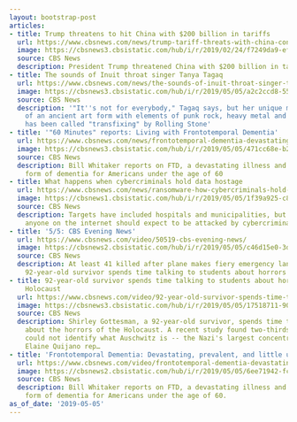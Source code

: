 ```yaml
---
layout: bootstrap-post
articles:
- title: Trump threatens to hit China with $200 billion in tariffs
  url: https://www.cbsnews.com/news/trump-tariff-threats-with-china-continue-with-200-billion-in-tariffs-tweet-on-sunday-as-trade-talks-continue/
  image: https://cbsnews3.cbsistatic.com/hub/i/r/2019/02/24/f7249da9-ef3c-4af1-a194-82807f6e682d/thumbnail/1200x630/44d9c9b2d8ae81d5167efc50dce1fd65/cbsn-fusion-trump-delays-trade-deadline-china-tariffs-schedules-summit-president-xi-jinping-thumbnail-1790207-640x360.jpg
  source: CBS News
  description: President Trump threatened China with $200 billion in tariffs on Sunday
- title: The sounds of Inuit throat singer Tanya Tagaq
  url: https://www.cbsnews.com/news/the-sounds-of-inuit-throat-singer-tanya-tagaq-60-minutes-2019-05-05/
  image: https://cbsnews3.cbsistatic.com/hub/i/r/2019/05/05/a2c2ccd8-55eb-4537-8513-6112cf4df252/thumbnail/1200x630/327fdbcfdec2db0562c05dcb6bf677eb/polarpunkarticle.jpg
  source: CBS News
  description: '"It''s not for everybody," Tagaq says, but her unique music, a blend
    of an ancient art form with elements of punk rock, heavy metal and electronica,
    has been called "transfixing" by Rolling Stone'
- title: '"60 Minutes" reports: Living with Frontotemporal Dementia'
  url: https://www.cbsnews.com/news/frontotemporal-dementia-devastating-prevalent-and-little-understood-60-minutes-2019-05-05/
  image: https://cbsnews3.cbsistatic.com/hub/i/r/2019/05/05/471cc68e-b2fc-4da9-a369-49030c98f1dd/thumbnail/1200x630/efd7d1b8db19e6b1dddd0a4382733102/ftdfullarticle.jpg
  source: CBS News
  description: Bill Whitaker reports on FTD, a devastating illness and the most common
    form of dementia for Americans under the age of 60
- title: What happens when cybercriminals hold data hostage
  url: https://www.cbsnews.com/news/ransomware-how-cybercriminals-hold-data-hostage-and-why-the-best-solution-is-often-paying-a-ransom-60-minutes-2019-05-05/
  image: https://cbsnews1.cbsistatic.com/hub/i/r/2019/05/05/1f39a925-c83e-4cff-9268-026809d0463a/thumbnail/1200x630/b25c4b97f7c56eeaec8e2b211ef4430d/ransomwarearticle.jpg
  source: CBS News
  description: Targets have included hospitals and municipalities, but the FBI says
    anyone on the internet should expect to be attacked by cybercriminals
- title: '5/5: CBS Evening News'
  url: https://www.cbsnews.com/video/50519-cbs-evening-news/
  image: https://cbsnews2.cbsistatic.com/hub/i/r/2019/05/05/c46d15e0-3d7e-4421-94ff-fecf4b98efd7/thumbnail/1200x630/d2b6c6457879d569b6cd28ab2297f5ef/0505-en-full-1843960-640x360.jpg
  source: CBS News
  description: At least 41 killed after plane makes fiery emergency landing in Russia;
    92-year-old survivor spends time talking to students about horrors of the Holocaust
- title: 92-year-old survivor spends time talking to students about horrors of the
    Holocaust
  url: https://www.cbsnews.com/video/92-year-old-survivor-spends-time-talking-to-students-about-horrors-of-the-holocaust/
  image: https://cbsnews3.cbsistatic.com/hub/i/r/2019/05/05/17518711-9081-4c10-962f-2d166c273944/thumbnail/1200x630/90ad5505a54829ddfc70fa45416f2297/0505-en-holocaustsurvivor-quijano-1843956-640x360.jpg
  source: CBS News
  description: Shirley Gottesman, a 92-year-old survivor, spends time talking to students
    about the horrors of the Holocaust. A recent study found two-thirds of young Americans
    could not identify what Auschwitz is -- the Nazi's largest concentration camp.
    Elaine Quijano rep…
- title: 'Frontotemporal Dementia: Devastating, prevalent, and little understood'
  url: https://www.cbsnews.com/video/frontotemporal-dementia-devastating-prevalent-and-little-understood-60-minutes-2019-05-05/
  image: https://cbsnews2.cbsistatic.com/hub/i/r/2019/05/05/6ee71942-fcdd-4837-9232-1320118dda7b/thumbnail/1200x630/add15fe033d36151262882fd02fe0cff/ftdvideo-1843847-640x360.jpg
  source: CBS News
  description: Bill Whitaker reports on FTD, a devastating illness and the most common
    form of dementia for Americans under the age of 60.
as_of_date: '2019-05-05'
---
```


